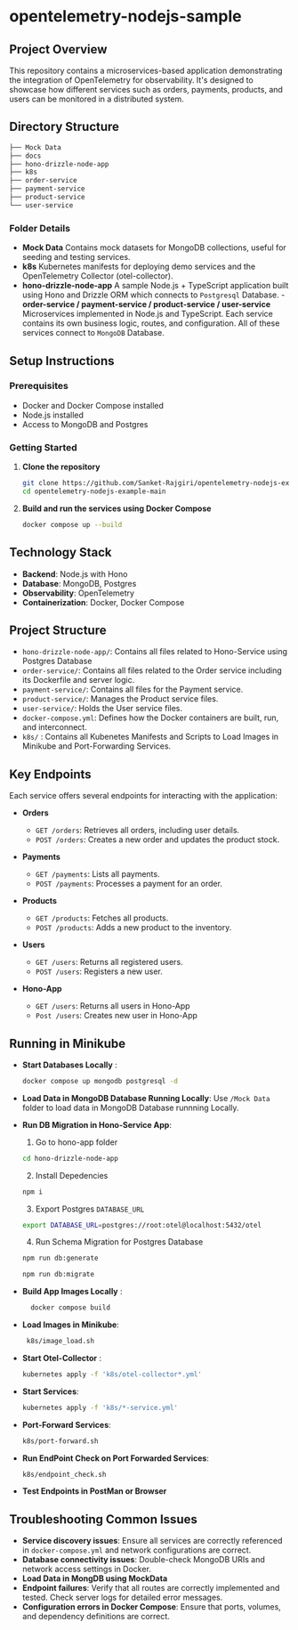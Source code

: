 # opentelemetry-nodejs-sample

## Project Overview

This repository contains a microservices-based application demonstrating the integration of OpenTelemetry for observability. It's designed to showcase how different services such as orders, payments, products, and users can be monitored in a distributed system.

## Directory Structure
```bash
├── Mock Data
├── docs
├── hono-drizzle-node-app
├── k8s
├── order-service
├── payment-service
├── product-service
└── user-service
```
### Folder Details 
- **Mock Data**
  Contains mock datasets for MongoDB collections, useful for seeding and testing services.
- **k8s**
Kubernetes manifests for deploying demo services and the OpenTelemetry Collector (otel-collector).
- **hono-drizzle-node-app**
A sample Node.js + TypeScript application built using Hono
 and Drizzle ORM which connects  to `Postgresql` Database.
-**order-service / payment-service / product-service / user-service**
  Microservices implemented in Node.js and TypeScript. Each service contains its own business logic, routes, and configuration. All of these services connect to `MongoDB` Database.

## Setup Instructions

### Prerequisites

- Docker and Docker Compose installed
- Node.js installed
- Access to MongoDB and Postgres

### Getting Started

1. **Clone the repository**

   ```bash
   git clone https://github.com/Sanket-Rajgiri/opentelemetry-nodejs-example-main.git
   cd opentelemetry-nodejs-example-main
   ```

2. **Build and run the services using Docker Compose**
   ```bash
   docker compose up --build
   ```

## Technology Stack

- **Backend**: Node.js with Hono
- **Database**: MongoDB, Postgres
- **Observability**: OpenTelemetry
- **Containerization**: Docker, Docker Compose

## Project Structure

- `hono-drizzle-node-app/`: Contains all files related to Hono-Service using Postgres Database
- `order-service/`: Contains all files related to the Order service including its Dockerfile and server logic.
- `payment-service/`: Contains all files for the Payment service.
- `product-service/`: Manages the Product service files.
- `user-service/`: Holds the User service files.
- `docker-compose.yml`: Defines how the Docker containers are built, run, and interconnect.
- `k8s/` : Contains all Kubenetes Manifests and Scripts to Load Images in Minikube and Port-Forwarding Services.

## Key Endpoints

Each service offers several endpoints for interacting with the application:

- **Orders**

  - `GET /orders`: Retrieves all orders, including user details.
  - `POST /orders`: Creates a new order and updates the product stock.

- **Payments**

  - `GET /payments`: Lists all payments.
  - `POST /payments`: Processes a payment for an order.

- **Products**

  - `GET /products`: Fetches all products.
  - `POST /products`: Adds a new product to the inventory.

- **Users**

  - `GET /users`: Returns all registered users.
  - `POST /users`: Registers a new user.

- **Hono-App**
  - `GET /users`: Returns all users in Hono-App
  - `Post /users`: Creates new user in Hono-App

## Running in Minikube

- **Start Databases Locally** :
  ```bash
  docker compose up mongodb postgresql -d
  ```
- **Load Data in MongoDB Database Running Locally**: Use `/Mock Data` folder to load data in MongoDB Database runnning Locally.
- **Run DB Migration in Hono-Service App**:

  1. Go to hono-app folder

  ```bash
  cd hono-drizzle-node-app
  ```

  2. Install Depedencies

  ```bash
  npm i
  ```

  3. Export Postgres `DATABASE_URL`

  ```bash
  export DATABASE_URL=postgres://root:otel@localhost:5432/otel
  ```

  4. Run Schema Migration for Postgres Database

  ```bash
  npm run db:generate

  npm run db:migrate
  ```

- **Build App Images Locally** :

  ```bash
    docker compose build
  ```

- **Load Images in Minikube**:

  ```bash
   k8s/image_load.sh
  ```

- **Start Otel-Collector** :
  ```bash
  kubernetes apply -f 'k8s/otel-collector*.yml'
  ```
- **Start Services**:

  ```bash
  kubernetes apply -f 'k8s/*-service.yml'
  ```

- **Port-Forward Services**:

  ```bash
  k8s/port-forward.sh
  ```

- **Run EndPoint Check on Port Forwarded Services**:

  ```bash
  k8s/endpoint_check.sh
  ```

- **Test Endpoints in PostMan or Browser**

## Troubleshooting Common Issues

- **Service discovery issues**: Ensure all services are correctly referenced in `docker-compose.yml` and network configurations are correct.
- **Database connectivity issues**: Double-check MongoDB URIs and network access settings in Docker.
- **Load Data in MongDB using MockData**
- **Endpoint failures**: Verify that all routes are correctly implemented and tested. Check server logs for detailed error messages.
- **Configuration errors in Docker Compose**: Ensure that ports, volumes, and dependency definitions are correct.
